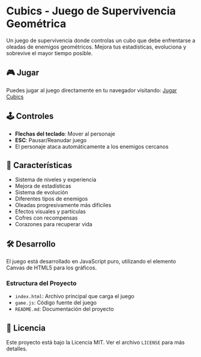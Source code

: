 # Cubics - Juego de Supervivencia Geométrica

Un juego de supervivencia donde controlas un cubo que debe enfrentarse a oleadas de enemigos geométricos. Mejora tus estadísticas, evoluciona y sobrevive el mayor tiempo posible.

## 🎮 Jugar

Puedes jugar al juego directamente en tu navegador visitando: [Jugar Cubics](https://TU_USUARIO.github.io/cubics)

## 🕹️ Controles

- **Flechas del teclado**: Mover al personaje
- **ESC**: Pausar/Reanudar juego
- El personaje ataca automáticamente a los enemigos cercanos

## 🎯 Características

- Sistema de niveles y experiencia
- Mejora de estadísticas
- Sistema de evolución
- Diferentes tipos de enemigos
- Oleadas progresivamente más difíciles
- Efectos visuales y partículas
- Cofres con recompensas
- Corazones para recuperar vida

## 🛠️ Desarrollo

El juego está desarrollado en JavaScript puro, utilizando el elemento Canvas de HTML5 para los gráficos.

### Estructura del Proyecto

- `index.html`: Archivo principal que carga el juego
- `game.js`: Código fuente del juego
- `README.md`: Documentación del proyecto

## 📝 Licencia

Este proyecto está bajo la Licencia MIT. Ver el archivo `LICENSE` para más detalles. 